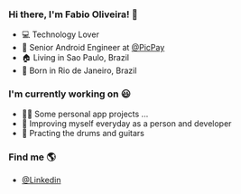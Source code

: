 ### Hi there, I'm Fabio Oliveira! 👋

- :computer: Technology Lover
- :green_heart: Senior Android Engineer at [@PicPay](https://www.picpay.com/)
- :house: Living in Sao Paulo, Brazil
- :house_with_garden: Born in Rio de Janeiro, Brazil

### I'm currently working on :smiley:

- 👨‍💻 Some personal app projects ... 
- :rocket: Improving myself everyday as a person and developer
- :musical_note: Practing the drums and guitars

### Find me 🌎
- [@Linkedin](https://www.linkedin.com/in/fabio91oliveira/)
